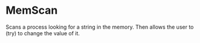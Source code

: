 # MemScan
Scans a process looking for a string in the memory. Then allows the user to (try) to change the value of it.

